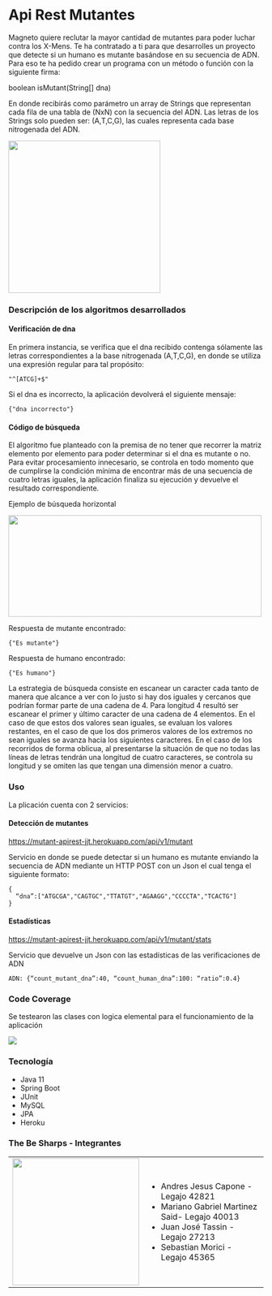 # Api Rest Mutantes

Magneto quiere reclutar la mayor cantidad de mutantes para poder luchar contra los X-Mens. Te ha contratado a ti para que desarrolles un proyecto que detecte si un humano es mutante basándose en su secuencia de ADN.
Para eso te ha pedido crear un programa con un método o función con la siguiente firma:

boolean isMutant(String[] dna)

En donde recibirás como parámetro un array de Strings que representan cada fila de una tabla
de (NxN) con la secuencia del ADN. Las letras de los Strings solo pueden ser: (A,T,C,G), las
cuales representa cada base nitrogenada del ADN.

<div align=”center”>
  <img src="https://cdn.icon-icons.com/icons2/1412/PNG/512/comics-magneto_97502.png" width="300" height="300"/>
</div>

### Descripción de los algoritmos desarrollados
#### Verificación de dna
En primera instancia, se verifica que el dna recibido contenga sólamente las letras correspondientes a la base nitrogenada (A,T,C,G), en donde se utiliza una expresión regular para tal propósito:

```
"^[ATCG]+$"
```
Si el dna es incorrecto, la aplicación devolverá el siguiente mensaje:

```
{"dna incorrecto"}
```
#### Código de búsqueda
El algoritmo fue planteado con la premisa de no tener que recorrer la matriz elemento por elemento para poder determinar si el dna es mutante o no.
Para evitar procesamiento innecesario, se controla en todo momento que de cumplirse la condición mínima de encontrar más de una secuencia de cuatro letras iguales,
la aplicación finaliza su ejecución y devuelve el resultado correspondiente.

Ejemplo de búsqueda horizontal

<div align=”center”>
  <img src="https://res.cloudinary.com/hci2koa2w/image/upload/v1637191459/data/alg_oakgwo.jpg" width="500" height="200"/>
</div>

Respuesta de mutante encontrado:
```
{"Es mutante"}
```
Respuesta de humano encontrado:
```
{"Es humano"}
```

La estrategia de búsqueda consiste en escanear un caracter cada tanto de manera que alcance a ver con lo justo si hay dos iguales y cercanos que podrían formar parte de una cadena de 4.
Para longitud 4 resultó ser escanear el primer y último caracter de una cadena de 4 elementos. En el caso de que estos dos valores sean iguales, se evaluan los valores restantes,
en el caso de que los dos primeros valores de los extremos no sean iguales se avanza hacia los siguientes caracteres.
En el caso de los recorridos de forma oblicua, al presentarse la situación de que no todas las líneas de letras tendrán una longitud de cuatro caracteres,
se controla su longitud y se omiten las que tengan una dimensión menor a cuatro.

### Uso
La plicación cuenta con 2 servicios:

#### Detección de mutantes

https://mutant-apirest-jjt.herokuapp.com/api/v1/mutant

Servicio en donde se puede detectar si un humano es mutante enviando la secuencia de ADN mediante un HTTP POST con un Json el cual tenga el siguiente formato:
```
{
  “dna”:["ATGCGA","CAGTGC","TTATGT","AGAAGG","CCCCTA","TCACTG"]
}
```
#### Estadísticas

https://mutant-apirest-jjt.herokuapp.com/api/v1/mutant/stats

Servicio que devuelve un Json con las estadísticas de las verificaciones de ADN

```
ADN: {“count_mutant_dna”:40, “count_human_dna”:100: “ratio”:0.4}
```

### Code Coverage
Se testearon las clases con logica elemental para el funcionamiento de la aplicación

<div align=”center”>
  <img src="https://res.cloudinary.com/hci2koa2w/image/upload/v1636581452/data/coverage_u8hd3r.jpg"/>
</div>

### Tecnología

- Java 11
- Spring Boot
- JUnit
- MySQL
- JPA
- Heroku

### The Be Sharps - Integrantes

<table border="0">
  <tr>
    <td>
      <img src="https://i.pinimg.com/564x/59/15/52/5915521ddfe5e6080feecad542ace83c.jpg" width="250" height="250"/>
    </td>
    <td>
      <ul>
        <li>Andres Jesus Capone - Legajo 42821</li>
        <li>Mariano Gabriel Martinez Said- Legajo 40013</li>
        <li>Juan José Tassin - Legajo 27213</li>
        <li>Sebastian Morici - Legajo 45365</li>
      </ul>
    </td>
  </tr>
</table>

